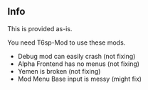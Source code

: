 ## Info
 This is provided as-is.
 
 You need T6sp-Mod to use these mods.
 
- Debug mod can easily crash (not fixing)
- Alpha Frontend has no menus (not fixing)
- Yemen is broken (not fixing)
- Mod Menu Base input is messy (might fix)
